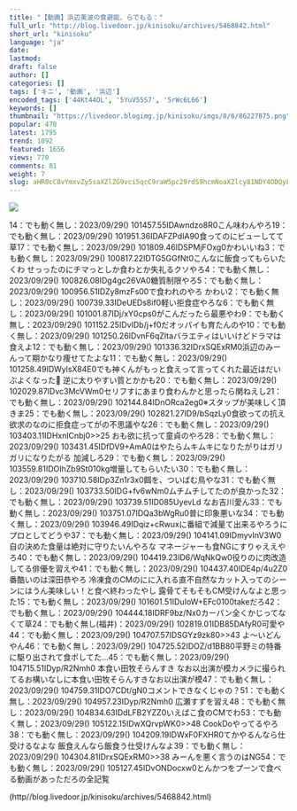 ```yaml
---
title: "【動画】浜辺美波の食避能、らでもる："
full_url: "http://blog.livedoor.jp/kinisoku/archives/5468842.html"
short_url: "kinisoku"
language: "ja"
date: 
lastmod: 
draft: false
author: []
categories: []
tags: ['キニ', '動画', '浜辺']
encoded_tags: ['44Kt44OL', '5YuV55S7', '5rWc6L66']
keywords: []
thumbnail: "https://livedoor.blogimg.jp/kinisoku/imgs/8/6/86227875.png"
popular: 470
latest: 1795
trend: 1092
featured: 1656
views: 770
comments: 81
weight: 7
slug: aHR0cC8vYmxvZy5saXZlZG9vci5qcC9raW5pc29rdS9hcmNoaXZlcy81NDY4ODQyLmh0bWw=
---
```


![](https://livedoor.blogimg.jp/kinisoku/imgs/8/6/86227875.png)

14：でも動く無し：2023/09/29() 101457.55IDAwndzo8R0こん味わんやろ19：でも動く無し：2023/09/29() 101951.36IDAFZPdIA90食ってのにビューしてて草17：でも動く無し：2023/09/29() 101809.46IDSPMjFOxg0かわいいね3：でも動く無し：2023/09/29() 100817.22IDTG5GGfNt0こんなに飯食ってもらいたくわ せっったのにチマっとしか食わとか失礼るクソやろ4：でも動く無し：2023/09/29() 100826.08IDg4gc26VA0糖質制限やろ5：でも動く無し：2023/09/29() 100956.51IDZy8mzFs00で食われのやろ かわい2：でも動く無し：2023/09/29() 100739.33IDeUEDs8if0軽い拒食症やろな6：でも動く無し：2023/09/29() 101001.87IDj/xY0cps0がこんだったら最悪やわ9：でも動く無し：2023/09/29() 101152.25IDvIDb/j+f0だオッパイも育たんのや10：でも動く無し：2023/09/29() 101250.26IDvnF6qZltaバラエティはいいけどドラマは食えよ12：でも動く無し：2023/09/29() 101336.32IDrxSQExRM0浜辺のみーんって期かなり痩せてたよな11：でも動く無し：2023/09/29() 101258.49IDWylsX84E0でも神くんがもっと食えって言ってくれた最近はだいぶよくなった🥰 逆に太りやすい質とかかも20：でも動く無し：2023/09/29() 102029.87IDvc3McVWm0セリフすにあまり食わんかと思ったら関ねえし21：でも動く無し：2023/09/29() 102144.84IDnORca2eg0※スタップが美味しく頂きま25：でも動く無し：2023/09/29() 102821.27ID9/bSqzLy0食欲っての抗え欲求のなのに拒食症ってがの不思議やな26：でも動く無し：2023/09/29() 103403.11IDHxnlCnbj0>>25 おも欲に抗って童貞のやろ28：でも動く無し：2023/09/29() 103431.45IDfDV9+AmA0はやたらムキムキになりたがりはガリガリになりたがる 加減しろ29：でも動く無し：2023/09/29() 103559.81IDOIhZb9St010kg増量してもらいたい30：でも動く無し：2023/09/29() 103710.58IDp3Zn1r3x0餌を、ついばむ鳥やな31：でも動く無し：2023/09/29() 103733.50IDG+fv6wNm0ムチムチしてたのが良かった32：でも動く無し：2023/09/29() 103739.51ID085UyevLd なお吉川愛ん33：でも動く無し：2023/09/29() 103751.07IDQa3bWgRu0普に印象悪いな34：でも動く無し：2023/09/29() 103946.49IDqiz+cRwuxに番組で減量て出来るやろうに プロとしてどうや37：でも動く無し：2023/09/29() 104141.09IDmyvInV3W0自の決めた食量は絶対に守りたいんやろな マネージャーも食NGにすりゃええやろ40：でも動く無し：2023/09/29() 104419.23ID6/WqNkQw0役りのに肉改造してる俳優を習えや41：でも動く無し：2023/09/29() 104437.40IDE4p/4u2Z0番酷いのは深田恭やろ 冷凍食のCMのにに入れる直不自然なカット入ってのシーンにはうん美味しい！と食べ終わったやし 露骨てそもそもCM受けんなよと思った15：でも動く無し：2023/09/29() 101601.51IDuIoW+EFc0100takeだろ42：でも動く無し：2023/09/29() 104444.18IDRF9bz/Nx0カーパン全くかじってなくて草24：でも動く無し(福井)：2023/09/29() 102819.01IDB85DAfyR0可愛や44：でも動く無し：2023/09/29() 104707.57IDSGYz9zk80>>43 よ～いどんやん46：でも動く無し：2023/09/29() 104725.52IDOZ/d1BB80平野ミの特番に駆り出されて食ポしてた…45：でも動く無し：2023/09/29() 104715.51IDyp/R2Nmh0 本食い田牧そらんすき なお以出演が模カメラに撮られてるお構いなしに本食い田牧そらんすきなお以出演が模47：でも動く無し：2023/09/29() 104759.31IDO7CDt/gN0コメントできなくじゃの？51：でも動く無し：2023/09/29() 104957.23IDyp/R2Nmh0 広瀬すずを習え48：でも動く無し：2023/09/29() 104834.63IDdLFB2YZZ0いえばこ食のCMでわ53：でも動く無し：2023/09/29() 105122.15IDwXQrvpWK0>>48 CookDoやってるやろ 38：でも動く無し：2023/09/29() 104209.19IDWxF0FXHR0てかやるんなら仕受けるなよな 飯食えんなら飯食う仕受けんなよ39：でも動く無し：2023/09/29() 104304.81IDrxSQExRM0>>38 みーんを悪く言うのはNG54：でも動く無し：2023/09/29() 105127.45IDvONDocxw0とんかつをプーンで食べる動画があっただろの全記覧

(http//blog.livedoor.jp/kinisoku/archives/5468842.html)
